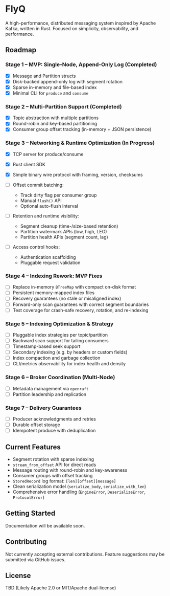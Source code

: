 # FlyQ

A high-performance, distributed messaging system inspired by Apache Kafka, written in Rust. Focused on simplicity, observability, and performance.

## Roadmap

### Stage 1 – MVP: Single-Node, Append-Only Log (Completed)
- [x] Message and Partition structs
- [x] Disk-backed append-only log with segment rotation
- [x] Sparse in-memory and file-based index
- [x] Minimal CLI for `produce` and `consume`

### Stage 2 – Multi-Partition Support (Completed)
- [x] Topic abstraction with multiple partitions
- [x] Round-robin and key-based partitioning
- [x] Consumer group offset tracking (in-memory + JSON persistence)

### Stage 3 – Networking & Runtime Optimization (In Progress)
- [x] TCP server for produce/consume
- [x] Rust client SDK
- [x] Simple binary wire protocol with framing, version, checksums

- [ ] Offset commit batching:
  - Track dirty flag per consumer group
  - Manual `flush()` API
  - Optional auto-flush interval

- [ ] Retention and runtime visibility:
  - Segment cleanup (time-/size-based retention)
  - Partition watermark APIs (low, high, LEO)
  - Partition health APIs (segment count, lag)

- [ ] Access control hooks:
  - Authentication scaffolding
  - Pluggable request validation

### Stage 4 – Indexing Rework: MVP Fixes
- [ ] Replace in-memory `BTreeMap` with compact on-disk format
- [ ] Persistent memory-mapped index files
- [ ] Recovery guarantees (no stale or misaligned index)
- [ ] Forward-only scan guarantees with correct segment boundaries
- [ ] Test coverage for crash-safe recovery, rotation, and re-indexing

### Stage 5 – Indexing Optimization & Strategy
- [ ] Pluggable index strategies per topic/partition
- [ ] Backward scan support for tailing consumers
- [ ] Timestamp-based seek support
- [ ] Secondary indexing (e.g. by headers or custom fields)
- [ ] Index compaction and garbage collection
- [ ] CLI/metrics observability for index health and density

### Stage 6 – Broker Coordination (Multi-Node)
- [ ] Metadata management via `openraft`
- [ ] Partition leadership and replication

### Stage 7 – Delivery Guarantees
- [ ] Producer acknowledgments and retries
- [ ] Durable offset storage
- [ ] Idempotent produce with deduplication

## Current Features
- Segment rotation with sparse indexing
- `stream_from_offset` API for direct reads
- Message routing with round-robin and key-awareness
- Consumer groups with offset tracking
- `StoredRecord` log format: `[len][offset][message]`
- Clean serialization model (`serialize_body`, `serialize_with_len`)
- Comprehensive error handling (`EngineError`, `DeserializeError`, `ProtocolError`)

## Getting Started
Documentation will be available soon.

## Contributing
Not currently accepting external contributions. Feature suggestions may be submitted via GitHub issues.

## License
TBD (Likely Apache 2.0 or MIT/Apache dual-license)
